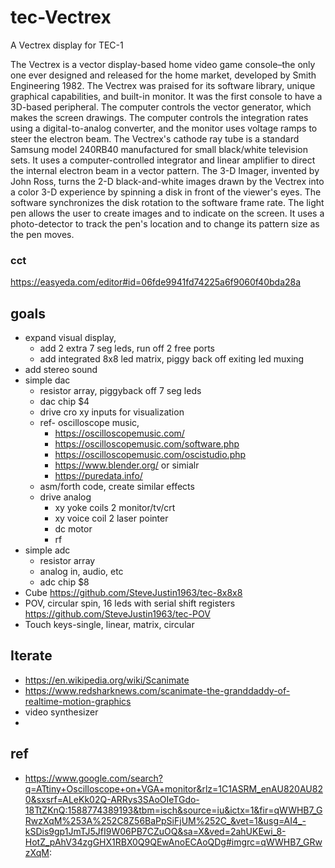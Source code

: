# tec-Vectrex
A Vectrex display for TEC-1

The Vectrex is a vector display-based home video game console–the only one ever designed and released for the home market, developed by Smith Engineering 1982.
The Vectrex was praised for its software library, unique graphical capabilities, and built-in monitor. It was the first console to have a 3D-based peripheral. The computer controls the vector generator, which makes the screen drawings. The computer controls the integration rates using a digital-to-analog converter, and the monitor uses voltage ramps to steer the electron beam. The Vectrex's cathode ray tube is a standard Samsung model 240RB40 manufactured for small black/white television sets. It uses a computer-controlled integrator and linear amplifier to direct the internal electron beam in a vector pattern. The 3-D Imager, invented by John Ross, turns the 2-D black-and-white images drawn by the Vectrex into a color 3-D experience by spinning a disk in front of the viewer's eyes. The software synchronizes the disk rotation to the software frame rate. The light pen allows the user to create images and to indicate on the screen. It uses a photo-detector to track the pen's location and to change its pattern size as the pen moves.



### cct
https://easyeda.com/editor#id=06fde9941fd74225a6f9060f40bda28a


## goals
* expand visual display, 
  * add 2 extra 7 seg leds, run off 2 free ports
  * add integrated 8x8 led matrix, piggy back off exiting led muxing
* add stereo sound
* simple dac 
  * resistor array, piggyback off 7 seg leds
  * dac chip $4
  * drive cro xy inputs for visualization
  * ref- oscilloscope music, 
    * https://oscilloscopemusic.com/
    * https://oscilloscopemusic.com/software.php
    * https://oscilloscopemusic.com/oscistudio.php
    * https://www.blender.org/ or simialr
    * https://puredata.info/
  * asm/forth code, create similar effects
  * drive analog
    * xy yoke coils 2 monitor/tv/crt  
    * xy voice coil 2 laser pointer
    * dc motor
    * rf
* simple adc 
  * resistor array
  * analog in, audio, etc
  * adc chip $8
* Cube https://github.com/SteveJustin1963/tec-8x8x8
* POV, circular spin, 16 leds with serial shift registers https://github.com/SteveJustin1963/tec-POV
* Touch keys-single, linear, matrix, circular 

## Iterate
- https://en.wikipedia.org/wiki/Scanimate
- https://www.redsharknews.com/scanimate-the-granddaddy-of-realtime-motion-graphics
- video synthesizer
- 

## ref

- https://www.google.com/search?q=ATtiny+Oscilloscope+on+VGA+monitor&rlz=1C1ASRM_enAU820AU820&sxsrf=ALeKk02Q-ARRys3SAoOIeTGdo-18TtZKnQ:1588774389193&tbm=isch&source=iu&ictx=1&fir=qWWHB7_GRwzXqM%253A%252C8Z56BaPpSiFjUM%252C_&vet=1&usg=AI4_-kSDis9gp1JmTJ5JfI9W06PB7CZuOQ&sa=X&ved=2ahUKEwi_8-HotZ_pAhV34zgGHX1RBX0Q9QEwAnoECAoQDg#imgrc=qWWHB7_GRwzXqM:
